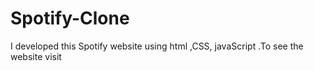 # Spotify-Clone
I developed this Spotify website using html ,CSS, javaScript .To see the website visit

